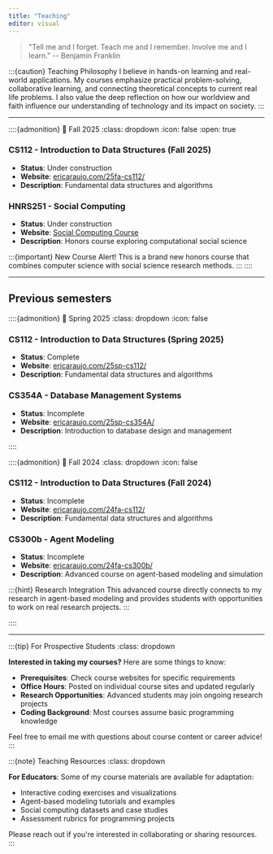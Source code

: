 ```yaml
---
title: "Teaching"
editor: visual
---
```


> "Tell me and I forget. Teach me and I remember. Involve me and I learn." -- Benjamin Franklin

:::{caution} Teaching Philosophy
I believe in hands-on learning and real-world applications. My courses emphasize practical problem-solving, collaborative learning, and connecting theoretical concepts to current real life problems. I also value the deep reflection on how our worldview and faith influence our understanding of technology and its impact on society.
:::

---

::::{admonition} 🍂 Fall 2025
:class: dropdown
:icon: false
:open: true

### CS112 - Introduction to Data Structures (Fall 2025)

- **Status**: Under construction
- **Website**: [ericaraujo.com/25fa-cs112/](https://ericaraujo.com/25fa-cs112/)
- **Description**: Fundamental data structures and algorithms

### HNRS251 - Social Computing

- **Status**: Under construction  
- **Website**: [Social Computing Course](https://ericaraujo.com/25fa-social-modeling/)
- **Description**: Honors course exploring computational social science

:::{important} New Course Alert!
This is a brand new honors course that combines computer science with social science research methods.
:::
::::

---

## Previous semesters

::::{admonition} 🌸 Spring 2025
:class: dropdown
:icon: false

### CS112 - Introduction to Data Structures (Spring 2025)

- **Status**: Complete
- **Website**: [ericaraujo.com/25sp-cs112/](https://ericaraujo.com/25sp-cs112/)
- **Description**: Fundamental data structures and algorithms

### CS354A - Database Management Systems

- **Status**: Incomplete
- **Website**: [ericaraujo.com/25sp-cs354A/](https://ericaraujo.com/25sp-cs354A/)
- **Description**: Introduction to database design and management

::::

::::{admonition} 🍂 Fall 2024
:class: dropdown
:icon: false

### CS112 - Introduction to Data Structures (Fall 2024)

- **Status**: Incomplete
- **Website**: [ericaraujo.com/24fa-cs112/](https://ericaraujo.com/24fa-cs112/)
- **Description**: Fundamental data structures and algorithms

### CS300b - Agent Modeling

- **Status**: Incomplete
- **Website**: [ericaraujo.com/24fa-cs300b/](https://ericaraujo.com/24fa-cs300b/)
- **Description**: Advanced course on agent-based modeling and simulation

:::{hint} Research Integration
This advanced course directly connects to my research in agent-based modeling and provides students with opportunities to work on real research projects.
:::

::::

---

:::{tip} For Prospective Students
:class: dropdown

**Interested in taking my courses?** Here are some things to know:

- **Prerequisites**: Check course websites for specific requirements
- **Office Hours**: Posted on individual course sites and updated regularly  
- **Research Opportunities**: Advanced students may join ongoing research projects
- **Coding Background**: Most courses assume basic programming knowledge

Feel free to email me with questions about course content or career advice!
:::

:::{note} Teaching Resources
:class: dropdown

**For Educators**: Some of my course materials are available for adaptation:

- Interactive coding exercises and visualizations
- Agent-based modeling tutorials and examples
- Social computing datasets and case studies
- Assessment rubrics for programming projects

Please reach out if you're interested in collaborating or sharing resources.
:::
